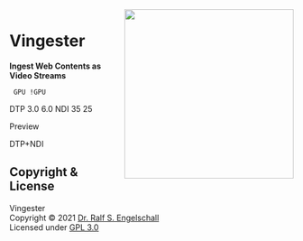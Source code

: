 
<img src="https://raw.githubusercontent.com/rse/vingester/master/vingester-icon.png" width="300" align="right" alt=""/>

Vingester
=========

**Ingest Web Contents as Video Streams**

     GPU !GPU
DTP  3.0 6.0
NDI  35  25

Preview

DTP+NDI

Copyright & License
-------------------

Vingester<br/>
Copyright &copy; 2021 [Dr. Ralf S. Engelschall](mailto:rse@engelschall.com)<br/>
Licensed under [GPL 3.0](https://spdx.org/licenses/GPL-3.0-only)

